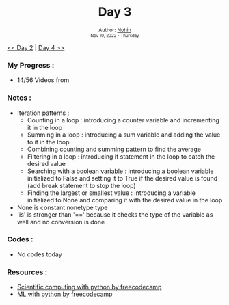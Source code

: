 <div align="center">
  <h1>Day 3</h1>

  <sub>
    Author: <a href="https://github.com/nohinlab" target="_blank">Nohin</a>
    <br>
    <small>Nov 10, 2022 - Thursday</small>
  </sub>
</div>

[<< Day 2](day02.md) | [Day 4 >>](day04.md)

### My Progress :
* 14/56 Videos from 

### Notes :
* Iteration patterns :
    - Counting in a loop : introducing a counter variable and incrementing it in the loop
    - Summing in a loop : introducing a sum variable and adding the value to it in the loop
    - Combining counting and summing pattern to find the average
    - Filtering in a loop : introducing if statement in the loop to catch the desired value
    - Searching with a boolean variable : introducing a boolean variable initialized to False and setting it to True if the desired value is found (add break statement to stop the loop)
    - Finding the largest or smallest value : introducing a variable initialized to None and comparing it with the desired value in the loop
* None is constant nonetype type
* 'is' is stronger than '==' because it checks the type of the variable as well and no conversion is done

### Codes :
* No codes today
### Resources :
* <a href="https://www.freecodecamp.org/learn/scientific-computing-with-python/#python-for-everybody" target="_blank">Scientific computing with python by freecodecamp</a>
* <a href="https://www.freecodecamp.org/learn/machine-learning-with-python/" target="_blank">ML with python by freecodecamp</a>

